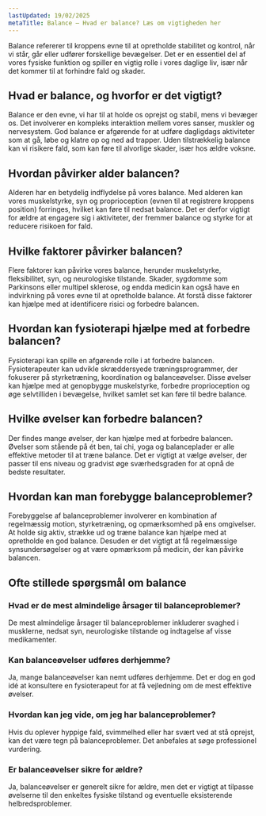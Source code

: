 ```yaml
---
lastUpdated: 19/02/2025
metaTitle: Balance – Hvad er balance? Læs om vigtigheden her
---
```


Balance refererer til kroppens evne til at opretholde stabilitet og kontrol, når vi står, går eller udfører forskellige bevægelser. Det er en essentiel del af vores fysiske funktion og spiller en vigtig rolle i vores daglige liv, især når det kommer til at forhindre fald og skader.

## Hvad er balance, og hvorfor er det vigtigt?

Balance er den evne, vi har til at holde os oprejst og stabil, mens vi bevæger os. Det involverer en kompleks interaktion mellem vores sanser, muskler og nervesystem. God balance er afgørende for at udføre dagligdags aktiviteter som at gå, løbe og klatre op og ned ad trapper. Uden tilstrækkelig balance kan vi risikere fald, som kan føre til alvorlige skader, især hos ældre voksne.

## Hvordan påvirker alder balancen?

Alderen har en betydelig indflydelse på vores balance. Med alderen kan vores muskelstyrke, syn og proprioception (evnen til at registrere kroppens position) forringes, hvilket kan føre til nedsat balance. Det er derfor vigtigt for ældre at engagere sig i aktiviteter, der fremmer balance og styrke for at reducere risikoen for fald.

## Hvilke faktorer påvirker balancen?

Flere faktorer kan påvirke vores balance, herunder muskelstyrke, fleksibilitet, syn, og neurologiske tilstande. Skader, sygdomme som Parkinsons eller multipel sklerose, og endda medicin kan også have en indvirkning på vores evne til at opretholde balance. At forstå disse faktorer kan hjælpe med at identificere risici og forbedre balancen.

## Hvordan kan fysioterapi hjælpe med at forbedre balancen?

Fysioterapi kan spille en afgørende rolle i at forbedre balancen. Fysioterapeuter kan udvikle skræddersyede træningsprogrammer, der fokuserer på styrketræning, koordination og balanceøvelser. Disse øvelser kan hjælpe med at genopbygge muskelstyrke, forbedre proprioception og øge selvtilliden i bevægelse, hvilket samlet set kan føre til bedre balance.

## Hvilke øvelser kan forbedre balancen?

Der findes mange øvelser, der kan hjælpe med at forbedre balancen. Øvelser som stående på ét ben, tai chi, yoga og balanceplader er alle effektive metoder til at træne balance. Det er vigtigt at vælge øvelser, der passer til ens niveau og gradvist øge sværhedsgraden for at opnå de bedste resultater.

## Hvordan kan man forebygge balanceproblemer?

Forebyggelse af balanceproblemer involverer en kombination af regelmæssig motion, styrketræning, og opmærksomhed på ens omgivelser. At holde sig aktiv, strække ud og træne balance kan hjælpe med at opretholde en god balance. Desuden er det vigtigt at få regelmæssige synsundersøgelser og at være opmærksom på medicin, der kan påvirke balancen.

## Ofte stillede spørgsmål om balance

### Hvad er de mest almindelige årsager til balanceproblemer?

De mest almindelige årsager til balanceproblemer inkluderer svaghed i musklerne, nedsat syn, neurologiske tilstande og indtagelse af visse medikamenter.

### Kan balanceøvelser udføres derhjemme?

Ja, mange balanceøvelser kan nemt udføres derhjemme. Det er dog en god idé at konsultere en fysioterapeut for at få vejledning om de mest effektive øvelser.

### Hvordan kan jeg vide, om jeg har balanceproblemer?

Hvis du oplever hyppige fald, svimmelhed eller har svært ved at stå oprejst, kan det være tegn på balanceproblemer. Det anbefales at søge professionel vurdering.

### Er balanceøvelser sikre for ældre?

Ja, balanceøvelser er generelt sikre for ældre, men det er vigtigt at tilpasse øvelserne til den enkeltes fysiske tilstand og eventuelle eksisterende helbredsproblemer.

